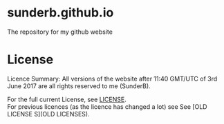 # sunderb.github.io
The repository for my github website
# License
Licence Summary:
All versions of the website after 11:40 GMT/UTC of 3rd June 2017 are all rights reserved to me (SunderB).

For the full current License, see [LICENSE](LICENSE). <br />
For previous licences (as the licence has changed a lot) see See [OLD LICENSE S](OLD LICENSES).
